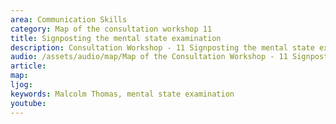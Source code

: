 ```yaml
---
area: Communication Skills
category: Map of the consultation workshop 11
title: Signposting the mental state examination
description: Consultation Workshop - 11 Signposting the mental state examination
audio: /assets/audio/map/Map of the Consultation Workshop - 11 Signposting the mental state examination - MQ.mp3
article: 
map:
ljog:  
keywords: Malcolm Thomas, mental state examination
youtube: 
--- 
```

